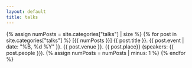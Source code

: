 ```yaml
---
layout: default
title: talks
---
```

{% assign numPosts = site.categories["talks"] | size %}
{% for post in site.categories["talks"] %}
   <span class="publication-item">
      <span class="id">\[{{ numPosts }}\]</span>
      <span class="title">{{ post.title }}.</span>
      <span class="event">{{ post.event | date: "%B, %d %Y" }}.</span>
      <span class="venue">{{ post.venue }}. {{ post.place}} </span>
      <span class="authors">(speakers: {{ post.people }}).</span>
   </span>
   {% assign numPosts = numPosts | minus: 1 %}
{% endfor %}
